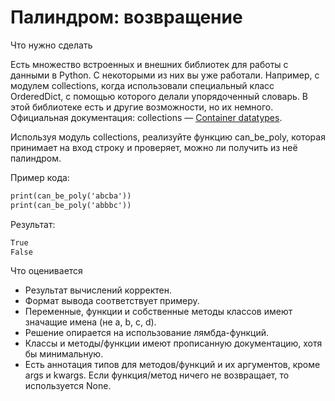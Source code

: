 # Палиндром: возвращение
Что нужно сделать

Есть множество встроенных и внешних библиотек для работы с данными в Python. С некоторыми из них вы уже работали. Например, с модулем collections, когда использовали специальный класс OrderedDict, с помощью которого делали упорядоченный словарь. В этой библиотеке есть и другие возможности, но их немного. Официальная документация: collections — [Container datatypes](https://docs.python.org/3/library/collections.html).

Используя модуль collections, реализуйте функцию can_be_poly, которая принимает на вход строку и проверяет, можно ли получить из неё палиндром. 

Пример кода:
```markdown
print(can_be_poly('abcba'))
print(can_be_poly('abbbc'))
```

Результат:
```markdown
True
False
```

Что оценивается

* Результат вычислений корректен.
* Формат вывода соответствует примеру.
* Переменные, функции и собственные методы классов имеют значащие имена (не a, b, c, d).
* Решение опирается на использование лямбда-функций.
* Классы и методы/функции имеют прописанную документацию, хотя бы минимальную.
* Есть аннотация типов для методов/функций и их аргументов, кроме args и kwargs. Если функция/метод ничего не возвращает, то используется None.


